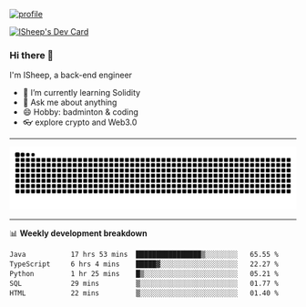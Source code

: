 [![profile](https://user-images.githubusercontent.com/54968314/208005045-e4b42f3b-833d-4242-bfcc-e764865553a2.svg)](https://www.calligrapher.ai/)

<a href="https://app.daily.dev/linziyang1106"><img src="https://api.daily.dev/devcards/v2/i4Spwx5Skx5FpTqWcwoit.png?r=kgx&type=wide" width="652" alt="ISheep's Dev Card"/></a>

### Hi there 🐏

I'm ISheep, a back-end engineer

- 🔭 I’m currently learning Solidity
- 💬 Ask me about anything
- 😄 Hobby: badminton & coding
- 👓 explore crypto and Web3.0

-------

![](https://raw.githubusercontent.com/ISheepp/ISheepp/output/github-contribution-grid-snake.svg)

-------

📊 **Weekly development breakdown**
<!--START_SECTION:waka-->

```txt
Java           17 hrs 53 mins  ████████████████▒░░░░░░░░   65.55 %
TypeScript     6 hrs 4 mins    █████▓░░░░░░░░░░░░░░░░░░░   22.27 %
Python         1 hr 25 mins    █▒░░░░░░░░░░░░░░░░░░░░░░░   05.21 %
SQL            29 mins         ▒░░░░░░░░░░░░░░░░░░░░░░░░   01.77 %
HTML           22 mins         ▒░░░░░░░░░░░░░░░░░░░░░░░░   01.40 %
```

<!--END_SECTION:waka-->
